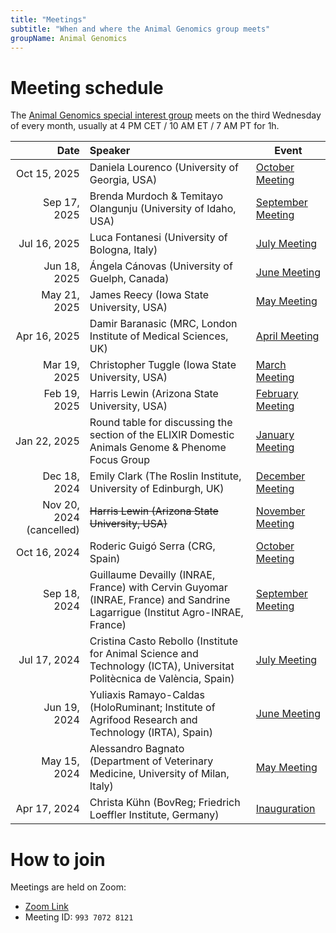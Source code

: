 ```yaml
---
title: "Meetings"
subtitle: "When and where the Animal Genomics group meets"
groupName: Animal Genomics
---
```


# Meeting schedule

The [Animal Genomics special interest group](/special-interest-groups/animal-genomics) meets on the third Wednesday
of every month, usually at 4 PM CET / 10 AM ET / 7 AM PT for 1h.

|                     Date | Speaker                                                                                                                      | Event                                                        |
| -----------------------: | :--------------------------------------------------------------------------------------------------------------------------- | ------------------------------------------------------------ |
|             Oct 15, 2025 | Daniela Lourenco (University of Georgia, USA)                                                                 | [October Meeting](/events/2025/SIG_animalgenomics_Oct) |
|             Sep 17, 2025 | Brenda Murdoch & Temitayo Olangunju (University of Idaho, USA)                                                               | [September Meeting](/events/2025/SIG_animalgenomics_Sep)     |
|             Jul 16, 2025 | Luca Fontanesi (University of Bologna, Italy)                                                                                | [July Meeting](/events/2025/SIG_animalgenomics_Jul)          |
|             Jun 18, 2025 | Ángela Cánovas (University of Guelph, Canada)                                                                                | [June Meeting](/events/2025/SIG_animalgenomics_Jun)          |
|             May 21, 2025 | James Reecy (Iowa State University, USA)                                                                                     | [May Meeting](/events/2025/SIG_animalgenomics_May)           |
|             Apr 16, 2025 | Damir Baranasic (MRC, London Institute of Medical Sciences, UK)                                                              | [April Meeting](/events/2025/SIG_animalgenomics_Apr)         |
|             Mar 19, 2025 | Christopher Tuggle (Iowa State University, USA)                                                                              | [March Meeting](/events/2025/SIG_animalgenomics_Mar)         |
|             Feb 19, 2025 | Harris Lewin (Arizona State University, USA)                                                                                 | [February Meeting](/events/2025/SIG_animalgenomics_Feb)      |
|             Jan 22, 2025 | Round table for discussing the section of the ELIXIR Domestic Animals Genome & Phenome Focus Group                           | [January Meeting](/events/2025/SIG_animalgenomics_Jan)       |
|             Dec 18, 2024 | Emily Clark (The Roslin Institute, University of Edinburgh, UK)                                                              | [December Meeting](/events/2024/SIG_animalgenomics_Dec)      |
| Nov 20, 2024 (cancelled) | ~~Harris Lewin (Arizona State University, USA)~~                                                                             | [November Meeting](/events/2024/SIG_animalgenomics_Nov)      |
|             Oct 16, 2024 | Roderic Guigó Serra (CRG, Spain)                                                                                             | [October Meeting](/events/2024/SIG_animalgenomics_Oct)       |
|             Sep 18, 2024 | Guillaume Devailly (INRAE, France) with Cervin Guyomar (INRAE, France) and Sandrine Lagarrigue (Institut Agro-INRAE, France) | [September Meeting](/events/2024/SIG_animalgenomics_Sept)    |
|             Jul 17, 2024 | Cristina Casto Rebollo (Institute for Animal Science and Technology (ICTA), Universitat Politècnica de València, Spain)      | [July Meeting](/events/2024/SIG_animalgenomics_July)         |
|             Jun 19, 2024 | Yuliaxis Ramayo-Caldas (HoloRuminant; Institute of Agrifood Research and Technology (IRTA), Spain)                           | [June Meeting](/events/2024/SIG_animalgenomics_June)         |
|             May 15, 2024 | Alessandro Bagnato (Department of Veterinary Medicine, University of Milan, Italy)                                           | [May Meeting](/events/2024/SIG_animalgenomics_May)           |
|             Apr 17, 2024 | Christa Kühn (BovReg; Friedrich Loeffler Institute, Germany)                                                                 | [Inauguration](/events/2024/SIG_animalgenomics_inauguration) |

# How to join

Meetings are held on Zoom:

- [Zoom Link](https://rediris.zoom.us/j/99370728121)
- Meeting ID: `993 7072 8121`
